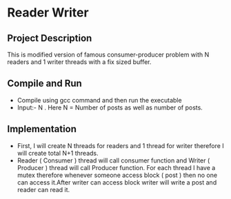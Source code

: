 # Reader Writer

## Project Description

This is modified version of famous consumer-producer problem with N readers and 1 writer threads with a fix sized buffer.

## Compile and Run

- Compile using gcc command and then run the executable
- Input:- N . Here N = Number of posts as well as number of posts.

## Implementation
- First, I will create N threads for readers and 1 thread for writer therefore I will create total N+1 threads.
- Reader ( Consumer ) thread will call consumer function and Writer ( Producer ) thread will call Producer function. For each thread I have a mutex therefore whenever someone access block ( post ) then no one can access it.After writer can access block writer will write a post and reader can read it.

